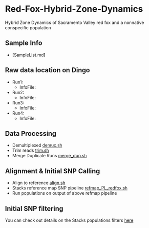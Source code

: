 # Red-Fox-Hybrid-Zone-Dynamics
Hybrid Zone Dynamics of Sacramento Valley red fox and a nonnative conspecific population

## **Sample Info**
* [SampleList.md]

## Raw data location on Dingo
* Run1:
  * InfoFile:
* Run2:
  * InfoFile:
* Run3:
  * InfoFile:
* Run4:
  * InfoFile:

## **Data Processing**
* Demultiplexed [demux.sh]() 
* Trim reads [trim.sh]()
* Merge Duplicate Runs [merge_dup.sh]()

## Alignment & Initial SNP Calling
* Align to reference [align.sh]()
* Stacks reference map SNP pipeline [refmap_PL_redfox.sh]()
* Run populations on output of above refmap pipeline []()

## Initial SNP filtering
You can check out details on the Stacks populations filters [here]( http://catchenlab.life.illinois.edu/stacks/comp/populations.php) 

